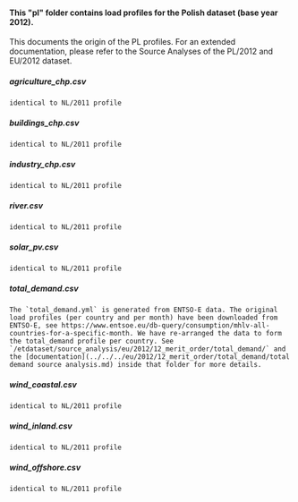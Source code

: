 #### This "pl" folder contains load profiles for the Polish dataset (base year 2012). 

This documents the origin of the PL profiles. For an extended documentation, please refer to the Source Analyses of the PL/2012 and EU/2012 dataset.

##### agriculture_chp.csv
	identical to NL/2011 profile

##### buildings_chp.csv
	identical to NL/2011 profile

##### industry_chp.csv
	identical to NL/2011 profile

##### river.csv
	identical to NL/2011 profile

##### solar_pv.csv
	identical to NL/2011 profile

##### total_demand.csv
	The `total_demand.yml` is generated from ENTSO-E data. The original load profiles (per country and per month) have been downloaded from ENTSO-E, see https://www.entsoe.eu/db-query/consumption/mhlv-all-countries-for-a-specific-month. We have re-arranged the data to form the total_demand profile per country. See `/etdataset/source_analysis/eu/2012/12_merit_order/total_demand/` and the [documentation](../../../eu/2012/12_merit_order/total_demand/total demand source analysis.md) inside that folder for more details.

##### wind_coastal.csv
	identical to NL/2011 profile

##### wind_inland.csv
	identical to NL/2011 profile

##### wind_offshore.csv
	identical to NL/2011 profile

